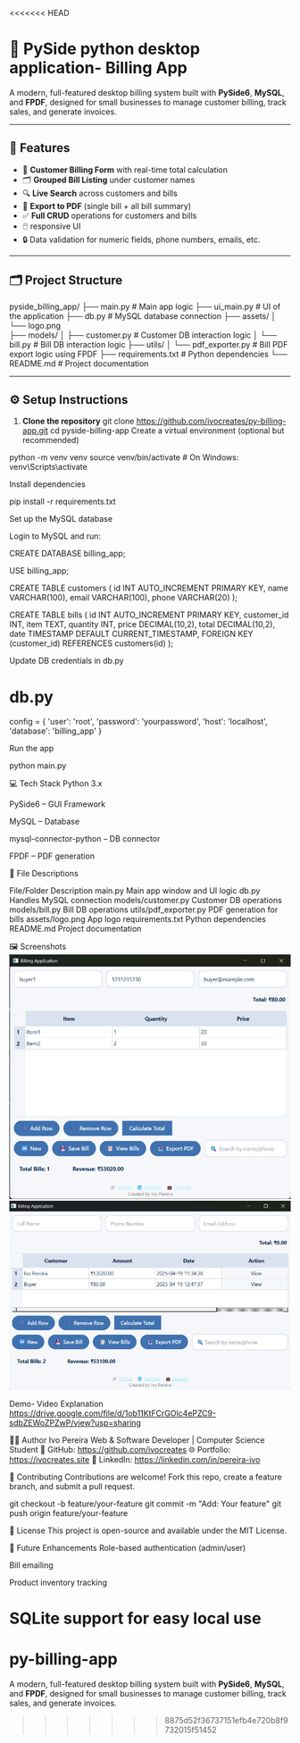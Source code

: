 <<<<<<< HEAD
# 💼 PySide python desktop application- Billing App 

A modern, full-featured desktop billing system built with **PySide6**, **MySQL**, and **FPDF**, designed for small businesses to manage customer billing, track sales, and generate invoices.

---

## 📌 Features

- 🧾 **Customer Billing Form** with real-time total calculation  
- 🗂️ **Grouped Bill Listing** under customer names  
- 🔍 **Live Search** across customers and bills  
- 📄 **Export to PDF** (single bill + all bill summary)  
- ✅ **Full CRUD** operations for customers and bills  
- 🖱️ responsive UI  
- 🔒 Data validation for numeric fields, phone numbers, emails, etc.  

---

## 🗂️ Project Structure

pyside_billing_app/ 
├── main.py # Main app logic
├── ui_main.py # UI of the application
├── db.py # MySQL database connection 
├── assets/ 
│ └── logo.png  
├── models/ 
│ ├── customer.py # Customer DB interaction logic 
│ └── bill.py # Bill DB interaction logic 
├── utils/ 
│ └── pdf_exporter.py # Bill PDF export logic using FPDF 
├── requirements.txt # Python dependencies 
└── README.md # Project documentation


---

## ⚙️ Setup Instructions

1. **Clone the repository**
git clone https://github.com/ivocreates/py-billing-app.git
cd pyside-billing-app
Create a virtual environment (optional but recommended)

python -m venv venv
source venv/bin/activate  # On Windows: venv\Scripts\activate

Install dependencies

pip install -r requirements.txt

Set up the MySQL database

Login to MySQL and run:

CREATE DATABASE billing_app;

USE billing_app;

CREATE TABLE customers (
    id INT AUTO_INCREMENT PRIMARY KEY,
    name VARCHAR(100),
    email VARCHAR(100),
    phone VARCHAR(20)
);

CREATE TABLE bills (
    id INT AUTO_INCREMENT PRIMARY KEY,
    customer_id INT,
    item TEXT,
    quantity INT,
    price DECIMAL(10,2),
    total DECIMAL(10,2),
    date TIMESTAMP DEFAULT CURRENT_TIMESTAMP,
    FOREIGN KEY (customer_id) REFERENCES customers(id)
);

Update DB credentials in db.py

# db.py
config = {
    'user': 'root',
    'password': 'yourpassword',
    'host': 'localhost',
    'database': 'billing_app'
}

Run the app

python main.py


💻 Tech Stack
Python 3.x

PySide6 – GUI Framework

MySQL – Database

mysql-connector-python – DB connector

FPDF – PDF generation


📁 File Descriptions

File/Folder	Description
main.py	Main app window and UI logic
db.py	Handles MySQL connection
models/customer.py	Customer DB operations
models/bill.py	Bill DB operations
utils/pdf_exporter.py	PDF generation for bills
assets/logo.png	App logo
requirements.txt	Python dependencies
README.md	Project documentation

🖼️ Screenshots
![Making Bills](<Screenshot 2025-04-19 113545.png>)
![Viewing Bills](<Screenshot 2025-04-19 124754.png>)

Demo- Video Explanation
https://drive.google.com/file/d/1ob11KtFCrGOlc4ePZC9-sdbZEWoZPZwP/view?usp=sharing


🧑‍💻 Author
Ivo Pereira
Web & Software Developer | Computer Science Student
🔗 GitHub: https://github.com/ivocreates
🌐 Portfolio: https://ivocreates.site
💼 LinkedIn: https://linkedin.com/in/pereira-ivo 


🤝 Contributing
Contributions are welcome!
Fork this repo, create a feature branch, and submit a pull request.

git checkout -b feature/your-feature
git commit -m "Add: Your feature"
git push origin feature/your-feature

📜 License
This project is open-source and available under the MIT License.

🧠 Future Enhancements
Role-based authentication (admin/user)

Bill emailing

Product inventory tracking

SQLite support for easy local use
=======
# py-billing-app
A modern, full-featured desktop billing system built with **PySide6**, **MySQL**, and **FPDF**, designed for small businesses to manage customer billing, track sales, and generate invoices.
>>>>>>> 8875d52f36737151efb4e720b8f9732015f51452
